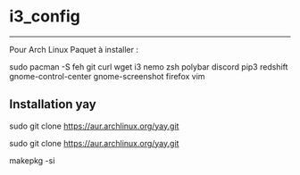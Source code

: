# i3_config
----------------------------------------------------------
Pour Arch Linux
Paquet à installer : 

sudo pacman -S feh git curl wget i3 nemo zsh polybar discord pip3 redshift gnome-control-center gnome-screenshot firefox vim 

## Installation yay

sudo git clone https://aur.archlinux.org/yay.git

sudo git clone https://aur.archlinux.org/yay.git

makepkg -si

